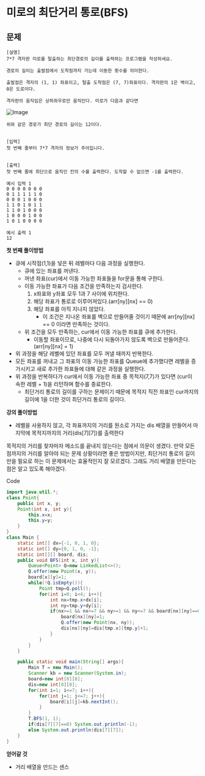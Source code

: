 # 미로의 최단거리 통로(BFS)

## 문제
```
[설명]
7*7 격자판 미로를 탈출하는 최단경로의 길이를 출력하는 프로그램을 작성하세요.

경로의 길이는 출발점에서 도착점까지 가는데 이동한 횟수를 의미한다.

출발점은 격자의 (1, 1) 좌표이고, 탈출 도착점은 (7, 7)좌표이다. 격자판의 1은 벽이고, 0은 도로이다.

격자판의 움직임은 상하좌우로만 움직인다. 미로가 다음과 같다면
```
![Image](https://cote.inflearn.com/public/upload/88ff3b120f.jpg)
```
위와 같은 경로가 최단 경로의 길이는 12이다.


[입력]
첫 번째 줄부터 7*7 격자의 정보가 주어집니다.


[출력]
첫 번째 줄에 최단으로 움직인 칸의 수를 출력한다. 도착할 수 없으면 -1를 출력한다.
```
```
예시 입력 1 
0 0 0 0 0 0 0
0 1 1 1 1 1 0
0 0 0 1 0 0 0
1 1 0 1 0 1 1
1 1 0 1 0 0 0
1 0 0 0 1 0 0
1 0 1 0 0 0 0

예시 출력 1
12
```

**첫 번째 풀이방법**
- 큐에 시작점(1,1)을 넣은 뒤 레벨마다 다음 과정을 실행한다.
    - 큐에 있는 좌표를 꺼낸다.
    - 꺼낸 좌표(cur)에서 이동 가능한 좌표들을 for문을 통해 구한다.
    - 이동 가능한 좌표가 다음 조건을 만족하는지 검사한다.
        1. x좌표와 y좌표 모두 1과 7 사이에 위치한다.
        2. 해당 좌표가 통로로 이루어져있다.(arr[ny][nx] == 0)
        3. 해당 좌표를 아직 지나지 않았다.
            - 이 조건은 지나온 좌표를 벽으로 만들어줄 것이기 때문에 arr[ny][nx] == 0 이라면 만족하는 것이다.
    - 위 조건을 모두 만족하는, cur에서 이동 가능한 좌표를 큐에 추가한다.
        - 이동할 좌표이므로, 나중에 다시 되돌아가지 않도록 벽으로 만들어준다.(arr[ny][nx] = 1)
- 위 과정을 해당 레벨에 있던 좌표를 모두 꺼낼 때까지 반복한다.
- 모든 좌표를 꺼내고 그 좌표의 이동 가능한 좌표를 Queue에 추가했다면 레벨을 증가시키고 새로 추가한 좌표들에 대해 같은 과정을 실행한다.
- 위 과정을 반복하다가 cur에서 이동 가능한 좌표 중 목적지(7,7)가 있다면 (cur이 속한 레벨 + 1)을 리턴하며 함수를 종료한다.
    - 최단거리 통로의 길이를 구하는 문제이기 때문에 목적지 직전 좌표인 cur까지의 길이에 1을 더한 것이 최단거리 통로의 길이다.

**강의 풀이방법**
- 레벨을 사용하지 않고, 각 좌표까지의 거리를 원소로 가지는 dis 배열을 만들어서 마지막에 목적지까지의 거리(dis[7][7])를 출력한다

목적지의 거리를 찾자마자 메소드를 끝내지 않는다는 점에서 의문이 생겼다.
만약 모든 점까지의 거리를 알아야 되는 문제 상황이라면 좋은 방법이지만, 최단거리 통로의 길이만을 필요로 하는 이 문제에서는 효율적인지 잘 모르겠다.
그래도 거리 배열을 만든다는 점은 알고 있도록 해야겠다.

Code
```java
import java.util.*;
class Point{
    public int x, y;
    Point(int x, int y){
        this.x=x;
        this.y=y;
    }
}
class Main {
    static int[] dx={-1, 0, 1, 0};
    static int[] dy={0, 1, 0, -1};
    static int[][] board, dis;
    public void BFS(int x, int y){
        Queue<Point> Q=new LinkedList<>();
        Q.offer(new Point(x, y));
        board[x][y]=1;
        while(!Q.isEmpty()){
            Point tmp=Q.poll();
            for(int i=0; i<4; i++){
                int nx=tmp.x+dx[i];
                int ny=tmp.y+dy[i];
                if(nx>=1 && nx<=7 && ny>=1 && ny<=7 && board[nx][ny]==0){
                    board[nx][ny]=1;
                    Q.offer(new Point(nx, ny));
                    dis[nx][ny]=dis[tmp.x][tmp.y]+1;
                }
            }
        }
    }

    public static void main(String[] args){
        Main T = new Main();
        Scanner kb = new Scanner(System.in);
        board=new int[8][8];
        dis=new int[8][8];
        for(int i=1; i<=7; i++){
            for(int j=1; j<=7; j++){
                board[i][j]=kb.nextInt();
            }
        }
        T.BFS(1, 1);
        if(dis[7][7]==0) System.out.println(-1);
        else System.out.println(dis[7][7]);
    }
}
```

**얻어갈 것**
- 거리 배열을 만드는 센스